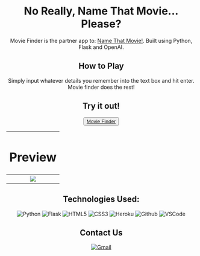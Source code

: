 <div align="center">

# No Really, Name That Movie... Please?

Movie Finder is the partner app to: [Name That Movie!](http://name-that-movie.herokuapp.com/). Built using Python, Flask and OpenAI. 


## How to Play

Simply input whatever details you remember into the text box and hit enter. Movie finder does the rest! 

## Try it out!

<button>[Movie Finder](https://movie-finder-ai.herokuapp.com)</button>

|<h1>Preview</h1>|
 |:-------------:| 
 |<img src='https://i.imgur.com/rkjY7GV.png'>|
## Technologies Used: 
![Python](https://img.shields.io/badge/-Python-05122A?style=flat&logo=Python)
![Flask](https://img.shields.io/badge/-Flask-05122A?style=flat&logo=flask)
![HTML5](https://img.shields.io/badge/-HTML5-05122A?style=flat&logo=html5)
![CSS3](https://img.shields.io/badge/-CSS-05122A?style=flat&logo=css3)
![Heroku](https://img.shields.io/badge/-Heroku-05122A?style=flat&logo=heroku)
![Github](https://img.shields.io/badge/-GitHub-05122A?style=flat&logo=github)
![VSCode](https://img.shields.io/badge/-VS_Code-05122A?style=flat&logo=visualstudio)

## Contact Us 

[![Gmail](https://img.shields.io/badge/Gmail-EA4335.svg?style=for-the-badge&logo=Gmail&logoColor=white)](mailto:brennan.p.perez+name.that.movie@gmail.com)

</div>